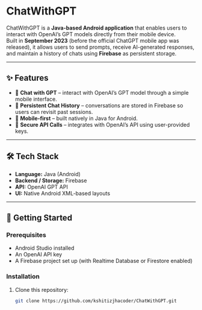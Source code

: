 # ChatWithGPT  

ChatWithGPT is a **Java-based Android application** that enables users to interact with OpenAI’s GPT models directly from their mobile device.  
Built in **September 2023** (before the official ChatGPT mobile app was released), it allows users to send prompts, receive AI-generated responses, and maintain a history of chats using **Firebase** as persistent storage.  

---

## ✨ Features  
- 🤖 **Chat with GPT** – interact with OpenAI’s GPT model through a simple mobile interface.  
- 💾 **Persistent Chat History** – conversations are stored in Firebase so users can revisit past sessions.  
- 📱 **Mobile-first** – built natively in Java for Android.  
- 🔑 **Secure API Calls** – integrates with OpenAI’s API using user-provided keys.  

---

## 🛠️ Tech Stack  
- **Language:** Java (Android)  
- **Backend / Storage:** Firebase  
- **API:** OpenAI GPT API  
- **UI:** Native Android XML-based layouts  

---

## 🚀 Getting Started  

### Prerequisites  
- Android Studio installed  
- An OpenAI API key  
- A Firebase project set up (with Realtime Database or Firestore enabled)  

### Installation  
1. Clone this repository:  
   ```bash
   git clone https://github.com/kshitizjhacoder/ChatWithGPT.git
